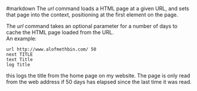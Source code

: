 #markdown
The *url* command loads a HTML page at a given URL, and
	sets that page into the context, positioning at the first
	element on the page.

The *url* command takes an optional parameter for a number
	of days to cache the HTML page loaded from the URL.  
	An example:

~~~
url http://www.alofmethbin.com/ 50
next TITLE
text Title
log Title
~~~

this logs the title from the home page on my website.  The 
	page is only read from the web address if 50 days has elapsed
	since the last time it was read.
